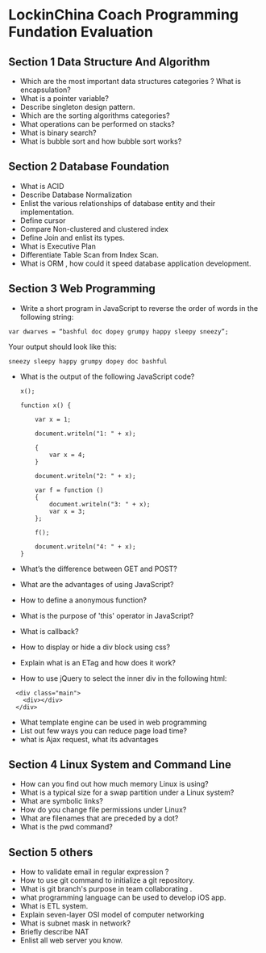 # LockinChina Coach Programming Fundation Evaluation

## Section 1 Data Structure And Algorithm
* Which are the most important data structures categories ?
What is encapsulation?
* What is a pointer variable?
* Describe singleton design pattern.
* Which are the sorting algorithms categories?
* What operations can be performed on stacks?
* What is binary search?
* What is bubble sort and how bubble sort works?


## Section 2 Database Foundation

* What is ACID
* Describe Database Normalization
* Enlist the various relationships of database entity and their implementation.
* Define cursor
* Compare Non-clustered and clustered index
* Define Join and enlist its types.
* What is Executive Plan
* Differentiate Table Scan from Index Scan.
* What is ORM , how could it speed database application development.

## Section 3 Web Programming
* Write a short program in JavaScript to reverse the order of words in the following string:

```
var dwarves = “bashful doc dopey grumpy happy sleepy sneezy”;

```
Your output should look like this:
```
sneezy sleepy happy grumpy dopey doc bashful
```
* What is the output of the following JavaScript code?

    ```
    x();

    function x() {

        var x = 1;

        document.writeln("1: " + x);

        {
            var x = 4;
        }

        document.writeln("2: " + x);

        var f = function ()
        {
            document.writeln("3: " + x);
            var x = 3;
        };

        f();

        document.writeln("4: " + x);
    }
    ```
* What’s the difference between GET and POST?
* What are the advantages of using JavaScript?
* How to define a anonymous function?
* What is the purpose of 'this' operator in JavaScript?
* What is callback?
* How to display or hide a div block using css?
* Explain what is an ETag and how does it work?
* How to use jQuery to select the inner div in the following html:
```
  <div class="main">
    <div></div>
  </div>
```
* What template engine can be used in web programming
* List out few ways you can reduce page load time?
* what is Ajax request, what its advantages

## Section 4 Linux System and Command Line
* How can you find out how much memory Linux is using?
* What is a typical size for a swap partition under a Linux system?
* What are symbolic links?
* How do you change file permissions under Linux?
* What are filenames that are preceded by a dot?
* What is the pwd command?



## Section 5 others
* How to validate email in regular expression ?
* How to use git command to initialize a git repository.
* What is git branch's purpose in team collaborating .
* what programming language can be used to develop iOS app.
* What is ETL system.
* Explain seven-layer OSI model of computer networking
* What is subnet mask in network?
* Briefly describe NAT
* Enlist all web server you know.
